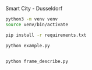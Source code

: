 Smart City - Dusseldorf

```bash
python3 -m venv venv
source venv/bin/activate

pip install -r requirements.txt

python example.py


python frame_describe.py
```